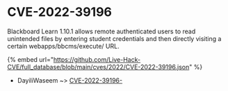 # CVE-2022-39196

Blackboard Learn 1.10.1 allows remote authenticated users to read unintended files by entering student credentials and then directly visiting a certain webapps/bbcms/execute/ URL.

{% embed url="https://github.com/Live-Hack-CVE/full_database/blob/main/cves/2022/CVE-2022-39196.json" %}


* DayiliWaseem ~> [CVE-2022-39196-](https://www.alice-snow.ru/2022/database/cve-2022-39196/cve-2022-39196--dayiliwaseem)